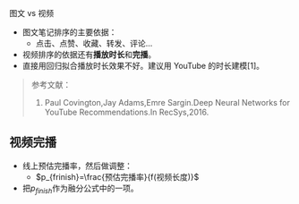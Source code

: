 图文 vs 视频

- 图文笔记排序的主要依据：
  - 点击、点赞、收藏、转发、评论…
- 视频排序的依据还有**播放时长**和**完播**。
- 直接用回归拟合播放时长效果不好。建议用 YouTube 的时长建模[1]。

> 参考文献：
>
> 1. Paul Covington,Jay Adams,Emre Sargin.Deep Neural Networks for YouTube Recommendations.In RecSys,2016.

## 视频完播

- 线上预估完播率，然后做调整：
  - $p_{frinish}=\frac{预估完播率}{f(视频长度)}$
- 把$p_{finish}$作为融分公式中的一项。
